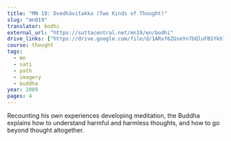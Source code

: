 ```yaml
---
title: "MN 19: Dvedhāvitakka (Two Kinds of Thought)"
slug: "mn019"
translator: bodhi
external_url: "https://suttacentral.net/mn19/en/bodhi"
drive_links: ["https://drive.google.com/file/d/1ARxf6ZUseYn7bQluFBSYkhlRKNG-PTlR"]
course: thought
tags:
  - mn
  - sati
  - path
  - imagery
  - buddha
year: 2009
pages: 4
---
```


Recounting his own experiences developing meditation, the Buddha explains how to understand harmful and harmless thoughts, and how to go beyond thought altogether.